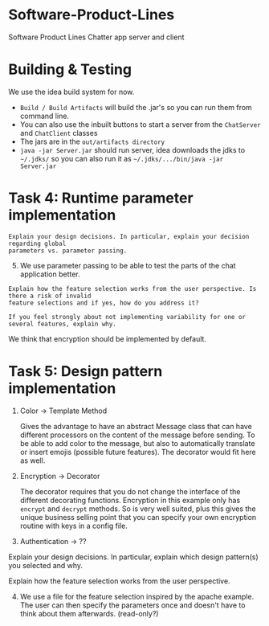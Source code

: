 # Software-Product-Lines
Software Product Lines Chatter app server and client

# Building & Testing
We use the idea build system for now.
- `Build / Build Artifacts` will build the .jar's so you can run them from command line.
- You can also use the inbuilt buttons to start a server from the `ChatServer` and `ChatClient` classes
- The jars are in the `out/artifacts directory`
- `java -jar Server.jar` should run server, idea downloads the jdks to `~/.jdks/` so you can also run it as `~/.jdks/.../bin/java -jar Server.jar`

# Task 4: Runtime parameter implementation
```
Explain your design decisions. In particular, explain your decision regarding global
parameters vs. parameter passing.
```
5. We use parameter passing to be able to test the parts of the chat application better.

```
Explain how the feature selection works from the user perspective. Is there a risk of invalid
feature selections and if yes, how do you address it?
```

```
If you feel strongly about not implementing variability for one or several features, explain why.
```
We think that encryption should be implemented by default.

# Task 5: Design pattern implementation
1. Color -> Template Method

   Gives the advantage to have an abstract Message class that can have different processors on the content of the message
   before sending. To be able to add color to the message, but also to automatically translate or insert emojis (possible future features).
   The decorator would fit here as well.

2. Encryption -> Decorator

   The decorator requires that you do not change the interface of the different decorating functions. Encryption in this
   example only has `encrypt` and `decrypt` methods. So is very well suited, plus this gives the unique business selling point that
   you can specify your own encryption routine with keys in a config file.

3. Authentication -> ??


Explain your design decisions. In particular, explain which design pattern(s) you selected
and why.

Explain how the feature selection works from the user perspective.  

4. We use a file for the feature selection inspired by the apache example. The user can then specify the parameters once
and doesn't have to think about them afterwards. (read-only?)